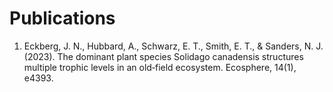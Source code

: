 # Publications

1. Eckberg, J. N., Hubbard, A., Schwarz, E. T., Smith, E. T., & Sanders, N. J. (2023). The dominant plant species Solidago canadensis structures multiple trophic levels in an old‐field ecosystem. Ecosphere, 14(1), e4393.
